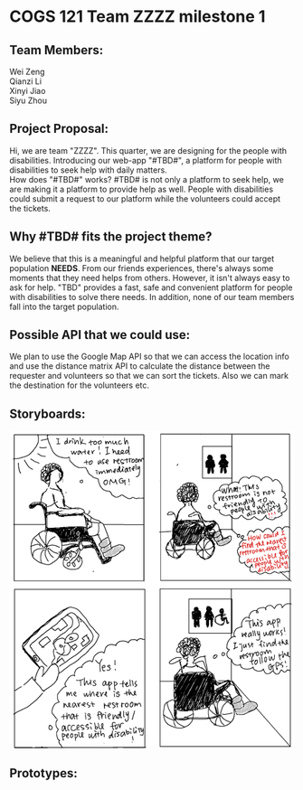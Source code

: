 # COGS 121 Team ZZZZ milestone 1

## Team Members:
  Wei Zeng  
  Qianzi Li  
  Xinyi Jiao  
  Siyu Zhou

## Project Proposal:
  Hi, we are team "ZZZZ". This quarter, we are designing for the people with
  disabilities.
  Introducing our web-app "#TBD#", a platform for people with disabilities to seek help with daily matters.  
  How does "#TBD#" works? #TBD# is not only a platform to seek help, we are making it a platform to provide help as well. People with disabilities could submit a request to our platform while the volunteers could accept the tickets.

## Why #TBD# fits the project theme?
  We believe that this is a meaningful and helpful platform that our target population **NEEDS**. From our friends experiences, there's always some moments that they need helps from others. However, it isn't always easy to ask for help. "TBD" provides a fast, safe and convenient platform for people with disabilities to solve there needs. In addition, none of our team members fall into the target population.

## Possible API that we could use:
  We plan to use the Google Map API so that we can access the location info and use the distance matrix API to calculate the distance between the requester and volunteers so that we can sort the tickets. Also we can mark the destination for the volunteers etc.

## Storyboards:
  ![Prototype 1](images/prototype1.png)

## Prototypes:
